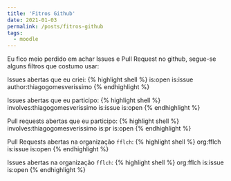 ```yaml
---
title: 'Fitros Github'
date: 2021-01-03
permalink: /posts/fitros-github
tags:
  - moodle
---
```


Eu fico meio perdido em achar Issues e Pull Request no github,
segue-se alguns filtros que costumo usar:

Issues abertas que eu criei:
{% highlight shell %}
is:open is:issue author:thiagogomesverissimo
{% endhighlight %}

Issues abertas que eu participo:
{% highlight shell %}
involves:thiagogomesverissimo is:issue is:open
{% endhighlight %}

Pull requests abertas que eu participo:
{% highlight shell %}
involves:thiagogomesverissimo is:pr is:open
{% endhighlight %}

Pull Requests abertas na organização `fflch`:
{% highlight shell %}
org:fflch is:issue is:open
{% endhighlight %}

Issues abertas na organização `fflch`:
{% highlight shell %}
org:fflch is:issue is:open
{% endhighlight %}



